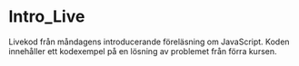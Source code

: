# Intro_Live
Livekod från måndagens introducerande föreläsning om JavaScript. Koden innehåller ett kodexempel på en lösning av problemet från förra kursen.
